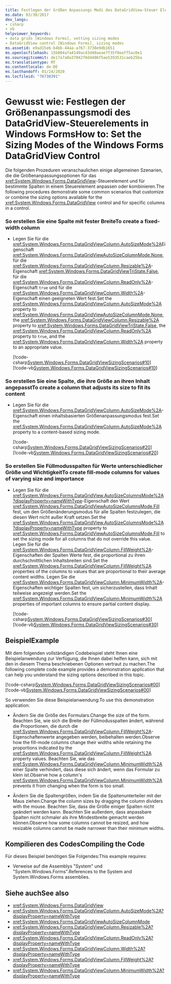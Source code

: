 ```yaml
---
title: Festlegen der Größen Anpassungs Modi des DataGridView-Steuer Elements
ms.date: 03/30/2017
dev_langs:
- csharp
- vb
helpviewer_keywords:
- data grids [Windows Forms], setting sizing modes
- DataGridView control [Windows Forms], sizing modes
ms.assetid: e9ad15e6-b4bb-44aa-a767-3738e9db1651
ms.openlocfilehash: 15b084afa4149ac43d40aeae7f35f0eaff5ac0e1
ms.sourcegitcommit: de17a7a0a37042f0d4406f5ae5393531caeb25ba
ms.translationtype: MT
ms.contentlocale: de-DE
ms.lasthandoff: 01/24/2020
ms.locfileid: "76738391"
---
```

# <a name="how-to-set-the-sizing-modes-of-the-windows-forms-datagridview-control"></a><span data-ttu-id="86ac2-102">Gewusst wie: Festlegen der Größenanpassungsmodi des DataGridView-Steuerelements in Windows Forms</span><span class="sxs-lookup"><span data-stu-id="86ac2-102">How to: Set the Sizing Modes of the Windows Forms DataGridView Control</span></span>
<span data-ttu-id="86ac2-103">Die folgenden Prozeduren veranschaulichen einige allgemeinen Szenarien, die die Größenanpassungsoptionen für das <xref:System.Windows.Forms.DataGridView>-Steuerelement und für bestimmte Spalten in einem Steuerelement anpassen oder kombinieren.</span><span class="sxs-lookup"><span data-stu-id="86ac2-103">The following procedures demonstrate some common scenarios that customize or combine the sizing options available for the <xref:System.Windows.Forms.DataGridView> control and for specific columns in a control.</span></span>  
  
### <a name="to-create-a-fixed-width-column"></a><span data-ttu-id="86ac2-104">So erstellen Sie eine Spalte mit fester Breite</span><span class="sxs-lookup"><span data-stu-id="86ac2-104">To create a fixed-width column</span></span>  
  
- <span data-ttu-id="86ac2-105">Legen Sie für die <xref:System.Windows.Forms.DataGridViewColumn.AutoSizeMode%2A>Eigenschaft <xref:System.Windows.Forms.DataGridViewAutoSizeColumnMode.None>, für die <xref:System.Windows.Forms.DataGridViewColumn.Resizable%2A>-Eigenschaft <xref:System.Windows.Forms.DataGridViewTriState.False>, für die <xref:System.Windows.Forms.DataGridViewColumn.ReadOnly%2A>-Eigenschaft `true` und für die <xref:System.Windows.Forms.DataGridViewColumn.Width%2A>-Eigenschaft einen geeigneten Wert fest.</span><span class="sxs-lookup"><span data-stu-id="86ac2-105">Set the <xref:System.Windows.Forms.DataGridViewColumn.AutoSizeMode%2A> property to <xref:System.Windows.Forms.DataGridViewAutoSizeColumnMode.None>, the <xref:System.Windows.Forms.DataGridViewColumn.Resizable%2A> property to <xref:System.Windows.Forms.DataGridViewTriState.False>, the <xref:System.Windows.Forms.DataGridViewColumn.ReadOnly%2A> property to `true`, and the <xref:System.Windows.Forms.DataGridViewColumn.Width%2A> property to an appropriate value.</span></span>  
  
     [!code-csharp[System.Windows.Forms.DataGridViewSizingScenarios#10](~/samples/snippets/csharp/VS_Snippets_Winforms/System.Windows.Forms.DataGridViewSizingScenarios/CS/sizingscenarios.cs#10)]
     [!code-vb[System.Windows.Forms.DataGridViewSizingScenarios#10](~/samples/snippets/visualbasic/VS_Snippets_Winforms/System.Windows.Forms.DataGridViewSizingScenarios/vb/sizingscenarios.vb#10)]  
  
### <a name="to-create-a-column-that-adjusts-its-size-to-fit-its-content"></a><span data-ttu-id="86ac2-106">So erstellen Sie eine Spalte, die ihre Größe an ihren Inhalt angepasst</span><span class="sxs-lookup"><span data-stu-id="86ac2-106">To create a column that adjusts its size to fit its content</span></span>  
  
- <span data-ttu-id="86ac2-107">Legen Sie für die <xref:System.Windows.Forms.DataGridViewColumn.AutoSizeMode%2A>-Eigenschaft einen inhaltsbasierten Größenanpassungsmodus fest.</span><span class="sxs-lookup"><span data-stu-id="86ac2-107">Set the <xref:System.Windows.Forms.DataGridViewColumn.AutoSizeMode%2A> property to a content-based sizing mode.</span></span>  
  
     [!code-csharp[System.Windows.Forms.DataGridViewSizingScenarios#20](~/samples/snippets/csharp/VS_Snippets_Winforms/System.Windows.Forms.DataGridViewSizingScenarios/CS/sizingscenarios.cs#20)]
     [!code-vb[System.Windows.Forms.DataGridViewSizingScenarios#20](~/samples/snippets/visualbasic/VS_Snippets_Winforms/System.Windows.Forms.DataGridViewSizingScenarios/vb/sizingscenarios.vb#20)]  
  
### <a name="to-create-fill-mode-columns-for-values-of-varying-size-and-importance"></a><span data-ttu-id="86ac2-108">So erstellen Sie Füllmodusspalten für Werte unterschiedlicher Größe und Wichtigkeit</span><span class="sxs-lookup"><span data-stu-id="86ac2-108">To create fill-mode columns for values of varying size and importance</span></span>  
  
- <span data-ttu-id="86ac2-109">Legen Sie für die <xref:System.Windows.Forms.DataGridView.AutoSizeColumnsMode%2A?displayProperty=nameWithType>-Eigenschaft den Wert <xref:System.Windows.Forms.DataGridViewAutoSizeColumnsMode.Fill> fest, um den Größenänderungsmodus für alle Spalten festzulegen, die diesen Wert nicht außer Kraft setzen.</span><span class="sxs-lookup"><span data-stu-id="86ac2-109">Set the <xref:System.Windows.Forms.DataGridView.AutoSizeColumnsMode%2A?displayProperty=nameWithType> property to <xref:System.Windows.Forms.DataGridViewAutoSizeColumnsMode.Fill> to set the sizing mode for all columns that do not override this value.</span></span> <span data-ttu-id="86ac2-110">Legen Sie für die <xref:System.Windows.Forms.DataGridViewColumn.FillWeight%2A>-Eigenschaften der Spalten Werte fest, die proportional zu ihren durchschnittlichen Inhaltsbreiten sind.</span><span class="sxs-lookup"><span data-stu-id="86ac2-110">Set the <xref:System.Windows.Forms.DataGridViewColumn.FillWeight%2A> properties of the columns to values that are proportional to their average content widths.</span></span> <span data-ttu-id="86ac2-111">Legen Sie die <xref:System.Windows.Forms.DataGridViewColumn.MinimumWidth%2A>-Eigenschaften wichtiger Spalten fest, um sicherzustellen, dass Inhalt teilweise angezeigt werden.</span><span class="sxs-lookup"><span data-stu-id="86ac2-111">Set the <xref:System.Windows.Forms.DataGridViewColumn.MinimumWidth%2A> properties of important columns to ensure partial content display.</span></span>  
  
     [!code-csharp[System.Windows.Forms.DataGridViewSizingScenarios#30](~/samples/snippets/csharp/VS_Snippets_Winforms/System.Windows.Forms.DataGridViewSizingScenarios/CS/sizingscenarios.cs#30)]
     [!code-vb[System.Windows.Forms.DataGridViewSizingScenarios#30](~/samples/snippets/visualbasic/VS_Snippets_Winforms/System.Windows.Forms.DataGridViewSizingScenarios/vb/sizingscenarios.vb#30)]  
  
## <a name="example"></a><span data-ttu-id="86ac2-112">Beispiel</span><span class="sxs-lookup"><span data-stu-id="86ac2-112">Example</span></span>  
 <span data-ttu-id="86ac2-113">Mit dem folgenden vollständigen Codebeispiel steht Ihnen eine Beispielanwendung zur Verfügung, die Ihnen dabei helfen kann, sich mit den in diesem Thema beschriebenen Optionen vertraut zu machen.</span><span class="sxs-lookup"><span data-stu-id="86ac2-113">The following complete code example provides a demonstration application that can help you understand the sizing options described in this topic.</span></span>  
  
 [!code-csharp[System.Windows.Forms.DataGridViewSizingScenarios#00](~/samples/snippets/csharp/VS_Snippets_Winforms/System.Windows.Forms.DataGridViewSizingScenarios/CS/sizingscenarios.cs#00)]
 [!code-vb[System.Windows.Forms.DataGridViewSizingScenarios#00](~/samples/snippets/visualbasic/VS_Snippets_Winforms/System.Windows.Forms.DataGridViewSizingScenarios/vb/sizingscenarios.vb#00)]  
  
 <span data-ttu-id="86ac2-114">So verwenden Sie diese Beispielanwendung:</span><span class="sxs-lookup"><span data-stu-id="86ac2-114">To use this demonstration application:</span></span>  
  
- <span data-ttu-id="86ac2-115">Ändern Sie die Größe des Formulars.</span><span class="sxs-lookup"><span data-stu-id="86ac2-115">Change the size of the form.</span></span> <span data-ttu-id="86ac2-116">Beachten Sie, wie sich die Breite der Füllmodusspalten ändert, während die Proportionen, die durch die <xref:System.Windows.Forms.DataGridViewColumn.FillWeight%2A>-Eigenschaftenwerte angegeben werden, beibehalten werden.</span><span class="sxs-lookup"><span data-stu-id="86ac2-116">Observe how the fill-mode columns change their widths while retaining the proportions indicated by the <xref:System.Windows.Forms.DataGridViewColumn.FillWeight%2A> property values.</span></span> <span data-ttu-id="86ac2-117">Beachten Sie, wie das <xref:System.Windows.Forms.DataGridViewColumn.MinimumWidth%2A> einer Spalte verhindert, dass diese sich ändert, wenn das Formular zu klein ist.</span><span class="sxs-lookup"><span data-stu-id="86ac2-117">Observe how a column's <xref:System.Windows.Forms.DataGridViewColumn.MinimumWidth%2A> prevents it from changing when the form is too small.</span></span>  
  
- <span data-ttu-id="86ac2-118">Ändern Sie die Spaltengrößen, indem Sie die Spaltenunterteiler mit der Maus ziehen.</span><span class="sxs-lookup"><span data-stu-id="86ac2-118">Change the column sizes by dragging the column dividers with the mouse.</span></span> <span data-ttu-id="86ac2-119">Beachten Sie, dass die Größe einiger Spalten nicht geändert werden kann. Beachten Sie außerdem, dass anpassbare Spalten nicht schmaler als ihre Mindestbreite gemacht werden können.</span><span class="sxs-lookup"><span data-stu-id="86ac2-119">Observe how some columns cannot be resized, and how resizable columns cannot be made narrower than their minimum widths.</span></span>  
  
## <a name="compiling-the-code"></a><span data-ttu-id="86ac2-120">Kompilieren des Codes</span><span class="sxs-lookup"><span data-stu-id="86ac2-120">Compiling the Code</span></span>  
 <span data-ttu-id="86ac2-121">Für dieses Beispiel benötigen Sie Folgendes:</span><span class="sxs-lookup"><span data-stu-id="86ac2-121">This example requires:</span></span>  
  
- <span data-ttu-id="86ac2-122">Verweise auf die Assemblys "System" und "System.Windows.Forms".</span><span class="sxs-lookup"><span data-stu-id="86ac2-122">References to the System and System.Windows.Forms assemblies.</span></span>  
  
## <a name="see-also"></a><span data-ttu-id="86ac2-123">Siehe auch</span><span class="sxs-lookup"><span data-stu-id="86ac2-123">See also</span></span>

- <xref:System.Windows.Forms.DataGridView>
- <xref:System.Windows.Forms.DataGridViewColumn.AutoSizeMode%2A?displayProperty=nameWithType>
- <xref:System.Windows.Forms.DataGridViewAutoSizeColumnMode>
- <xref:System.Windows.Forms.DataGridViewColumn.Resizable%2A?displayProperty=nameWithType>
- <xref:System.Windows.Forms.DataGridViewColumn.ReadOnly%2A?displayProperty=nameWithType>
- <xref:System.Windows.Forms.DataGridViewColumn.Width%2A?displayProperty=nameWithType>
- <xref:System.Windows.Forms.DataGridViewColumn.FillWeight%2A?displayProperty=nameWithType>
- <xref:System.Windows.Forms.DataGridViewColumn.MinimumWidth%2A?displayProperty=nameWithType>

